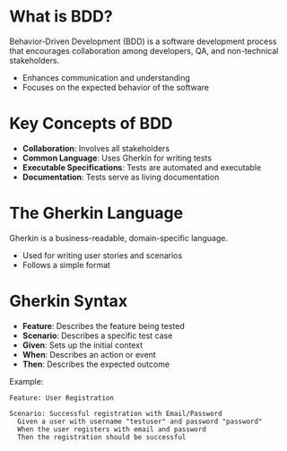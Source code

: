 # What is BDD?
Behavior-Driven Development (BDD) is a software development process that encourages collaboration among developers, QA, and non-technical stakeholders.
- Enhances communication and understanding
- Focuses on the expected behavior of the software


# Key Concepts of BDD
- **Collaboration**: Involves all stakeholders
- **Common Language**: Uses Gherkin for writing tests
- **Executable Specifications**: Tests are automated and executable
- **Documentation**: Tests serve as living documentation

# The Gherkin Language
Gherkin is a business-readable, domain-specific language.
- Used for writing user stories and scenarios
- Follows a simple format

# Gherkin Syntax
- **Feature**: Describes the feature being tested
- **Scenario**: Describes a specific test case
- **Given**: Sets up the initial context
- **When**: Describes an action or event
- **Then**: Describes the expected outcome

Example:
```gherkin
Feature: User Registration

Scenario: Successful registration with Email/Password
  Given a user with username "testuser" and password "password"
  When the user registers with email and password
  Then the registration should be successful

